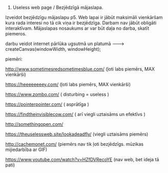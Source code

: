 1. Useless web page / Bezjēdzīgā mājaslapa.

  Izveidot bezjēdzīgu mājaslapu p5. Web lapai ir jābūt maksimāli vienkāršam kura rada interesi no tā cik viņa ir bezjēdzīga. Darbam nav jābūt obligāti interaktīvam.
  Mājaslapas nosaukums ar var būt daļa no darba, skatīt piemeros. 
  
  darbu veidot internet pārlūka ugsutmā un platumā 
  --->  createCanvas(windowWidth, windowHeight);
  
  piemēri:
  
  http://www.sometimesredsometimesblue.com/ (ļoti labs piemērs, MAX vienkārši)
  
  https://heeeeeeeey.com/ (ļoti labs piemērs, MAX vienkārši)
  
  https://www.zombo.com/ ( disturbing = useless )
  
  https://pointerpointer.com/ ( asprātīga )
  
  https://findtheinvisiblecow.com/ ( arī viegli uztaisāms un efektīvs )
  
  http://somethingopen.com/ 
  
  https://theuselessweb.site/lookadeadfly/ (viegli uztaisāms piemērs)
  
  http://cachemonet.com/ (piemērs nav tik ļoti bezjēdzīgs. mūzikas mijiedarbība ar GIF)
  
  https://www.youtube.com/watch?v=HZfDVRecoYE (nav web, bet ideja tā pati)
  
